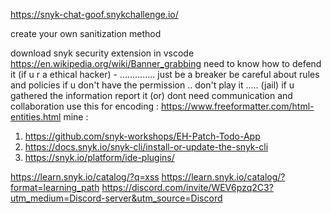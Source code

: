 https://snyk-chat-goof.snykchallenge.io/

create your own sanitization method

download snyk security extension in vscode
 https://en.wikipedia.org/wiki/Banner_grabbing
need to know how to defend it (if u r a ethical hacker) - .............. just be a breaker
be careful about rules and policies 
if u don't have the permission .. don't play it ..... (jail)
if u gathered the information report it (or) dont
need communication and collaboration
 use this for encoding : https://www.freeformatter.com/html-entities.html
mine : 
1) https://github.com/snyk-workshops/EH-Patch-Todo-App
2) https://docs.snyk.io/snyk-cli/install-or-update-the-snyk-cli
3) https://snyk.io/platform/ide-plugins/

https://learn.snyk.io/catalog/?q=xss
https://learn.snyk.io/catalog/?format=learning_path
https://discord.com/invite/WEV6pzq2C3?utm_medium=Discord-server&utm_source=Discord


   

